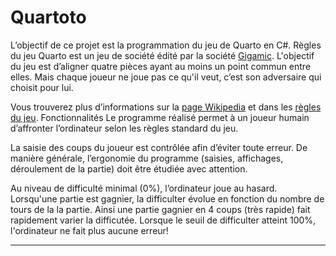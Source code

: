 # Quartoto

L’objectif de ce projet est la programmation du jeu de Quarto en C#.
Règles du jeu
Quarto est un jeu de société édité par la société [Gigamic](https://www.gigamic.com). L'objectif du jeu est d’aligner quatre pièces ayant au moins un point commun entre elles. Mais chaque joueur ne joue pas ce qu'il veut, c’est son adversaire qui choisit pour lui.

Vous trouverez plus d’informations sur la [page Wikipedia](https://fr.wikipedia.org/wiki/Quarto) et dans les [règles du jeu](https://www.gigamic.com/files/catalog/products/rules/quarto_rule-fr.pdf).
Fonctionnalités
Le programme réalisé permet à un joueur humain d’affronter l’ordinateur selon les règles standard du jeu.

La saisie des coups du joueur est contrôlée afin d’éviter toute erreur. De manière générale, l’ergonomie du programme (saisies, affichages, déroulement de la partie) doit être étudiée avec attention.

Au niveau de difficulté minimal (0%), l’ordinateur joue au hasard. Lorsqu'une partie est gagnier, la difficulter évolue en fonction du nombre de tours de la la partie. Ainsi une partie gagnier en 4 coups (très rapide) fait rapidement varier la difficutée. Lorsque le seuil de difficulter atteint 100%, l'ordinateur ne fait plus aucune erreur!

---

